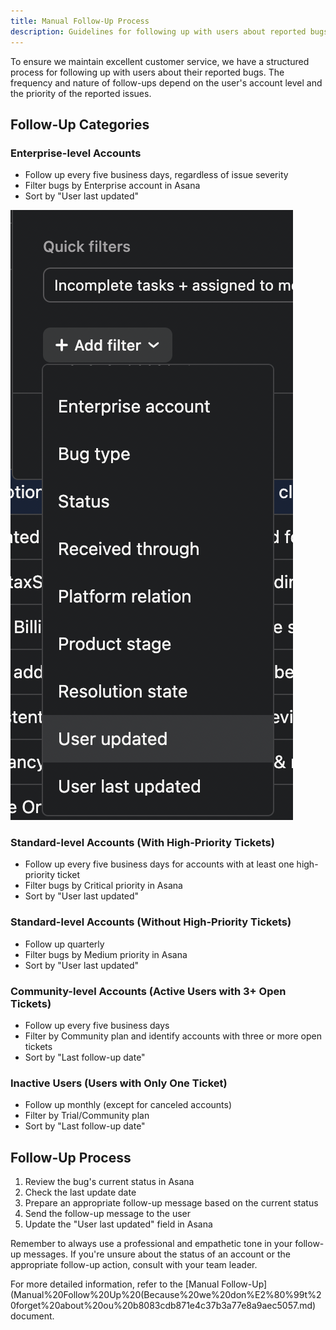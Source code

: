```yaml
---
title: Manual Follow-Up Process
description: Guidelines for following up with users about reported bugs
---
```

To ensure we maintain excellent customer service, we have a structured process for following up with users about their reported bugs. The frequency and nature of follow-ups depend on the user's account level and the priority of the reported issues.

## Follow-Up Categories

### Enterprise-level Accounts
- Follow up every five business days, regardless of issue severity
- Filter bugs by Enterprise account in Asana
- Sort by "User last updated"

![Enterprise Filter](../../../../../public/enterprise-filter.png)

### Standard-level Accounts (With High-Priority Tickets)
- Follow up every five business days for accounts with at least one high-priority ticket
- Filter bugs by Critical priority in Asana
- Sort by "User last updated"

### Standard-level Accounts (Without High-Priority Tickets)
- Follow up quarterly
- Filter bugs by Medium priority in Asana
- Sort by "User last updated"

### Community-level Accounts (Active Users with 3+ Open Tickets)
- Follow up every five business days
- Filter by Community plan and identify accounts with three or more open tickets
- Sort by "Last follow-up date"

### Inactive Users (Users with Only One Ticket)
- Follow up monthly (except for canceled accounts)
- Filter by Trial/Community plan
- Sort by "Last follow-up date"

## Follow-Up Process

1. Review the bug's current status in Asana
2. Check the last update date
3. Prepare an appropriate follow-up message based on the current status
4. Send the follow-up message to the user
5. Update the "User last updated" field in Asana

Remember to always use a professional and empathetic tone in your follow-up messages. If you're unsure about the status of an account or the appropriate follow-up action, consult with your team leader.

For more detailed information, refer to the [Manual Follow-Up](Manual%20Follow%20Up%20(Because%20we%20don%E2%80%99t%20forget%20about%20ou%20b8083cdb871e4c37b3a77e8a9aec5057.md) document.
